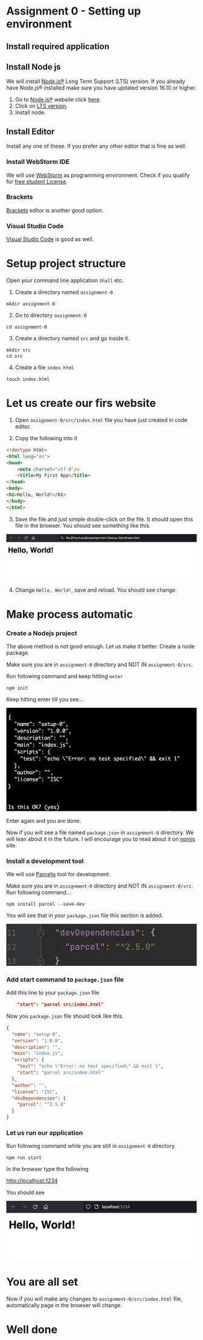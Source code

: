# Assignment 0 - Setting up environment

## Install required application

## Install Node js

We will install [Node.js®](https://nodejs.org/en/) Long Term Support (LTS) version.
If you already have Node.js® installed make sure you have updated version 16.10 or higher.

1. Go to [Node.js®](https://nodejs.org/en/) website click [here](https://nodejs.org/en/).
2. Click on [LTS version](https://nodejs.org/dist/v16.15.0/node-v16.15.0.pkg).
3. Install node.

## Install Editor

Install any one of these. If you prefer any other editor that is fine as well.

### Install WebStorm IDE

We will use [WebStorm](https://www.jetbrains.com/webstorm/) as programming environment.
Check if you qualify for [free student License](https://www.jetbrains.com/shop/eform/students).

### Brackets

[Brackets](https://brackets.io/) editor is another good option.

### Visual Studio Code

[Visual Studio Code](https://code.visualstudio.com/) is good as well.

# Setup project structure

Open your command line application `Shall` etc.

1. Create a directory named `assignment-0`

```shell
mkdir assignment-0
```

2. Go to directory `assignment-0`

```shell
cd assignment-0
```

3. Create a directory named `src` and go inside it.

```shell
mkdir src
cd src
```

4. Create a file `index.html`

```shell
touch index.html
```

# Let us create our firs website

1. Open `assignment-0/src/index.html` file you have just created in code editor.

2. Copy the following into it

```html
<!doctype html>
<html lang="en">
<head>
    <meta charset="utf-8"/>
    <title>My First App</title>
</head>
<body>
<h1>Hello, World!</h1>
</body>
</html>
```

3. Save the file and just simple double-click on the file.
   It should open this file in the browser.
   You should see something like this.

![](assignment-0/setup-0/images/screen_shot_1.png)

4. Change `Hello, World!`, save and reload. You should see change.

# Make process automatic

### Create a Nodejs project

The above method is not good enough. Let us make it better. Create a node package.

Make sure you are in `assignment-0` directory and NOT IN `assignment-0/src`.

Run following command and keep hitting `enter`

```shell
npm init
```

Keep hitting enter till you see...

![](assignment-0/setup-0/images/screen_shot_2.png)

Enter again and you are done.

Now if you will see a file named `package.json` in `assignment-0` directory. We will lean about it in the future. I will
encourage you to read about it on [npmjs](https://docs.npmjs.com/cli/v7/configuring-npm/package-json) site.

### Install a development tool

We will use [Parceljs](https://parceljs.org/getting-started/webapp/) tool for development.

Make sure you are in `assignment-0` directory and NOT IN `assignment-0/src`.
Run following command...

```shell
npm install parcel --save-dev 
```

You will see that in your `package.json` file this section is added.

![](assignment-0/setup-0/images/screen_shot_3.png)

### Add start command to `package.json` file

Add this line to your `package.json` file

```json
    "start": "parcel src/index.html"
```

Now you `package.json` file should look like this.

```json
{
  "name": "setup-0",
  "version": "1.0.0",
  "description": "",
  "main": "index.js",
  "scripts": {
    "test": "echo \"Error: no test specified\" && exit 1",
    "start": "parcel src/index.html"
  },
  "author": "",
  "license": "ISC",
  "devDependencies": {
    "parcel": "^2.5.0"
  }
}
```

### Let us run our application

Run following command while you are still in `assignment-0` directory.

```shell
npm run start
```

In the browser type the following

[http://localhost:1234](http://localhost:1234)

You should see

![](assignment-0/setup-0/images/screen_shot_4.png)

# You are all set

Now if you will make any changes to `assignment-0/src/index.html` file, automatically page in the browser will change.

# Well done
